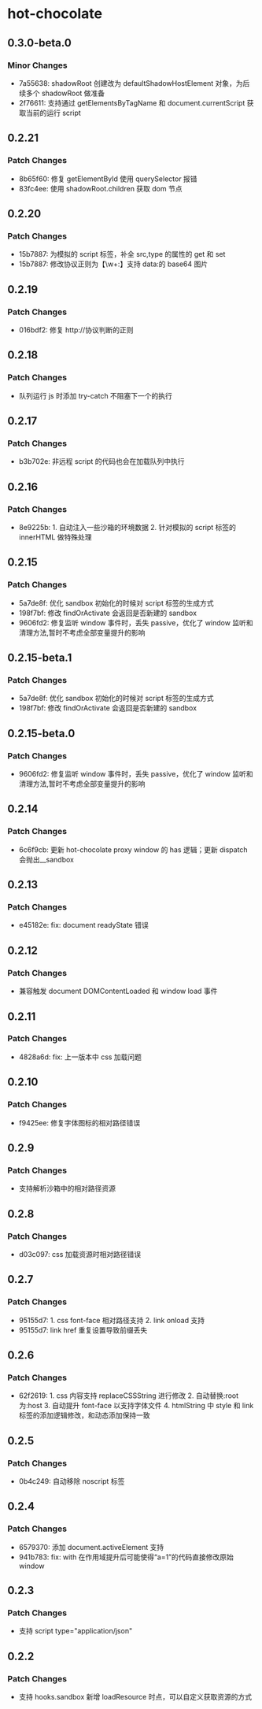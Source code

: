 # hot-chocolate

## 0.3.0-beta.0

### Minor Changes

- 7a55638: shadowRoot 创建改为 defaultShadowHostElement 对象，为后续多个 shadowRoot 做准备
- 2f76611: 支持通过 getElementsByTagName 和 document.currentScript 获取当前的运行 script

## 0.2.21

### Patch Changes

- 8b65f60: 修复 getElementById 使用 querySelector 报错
- 83fc4ee: 使用 shadowRoot.children 获取 dom 节点

## 0.2.20

### Patch Changes

- 15b7887: 为模拟的 script 标签，补全 src,type 的属性的 get 和 set
- 15b7887: 修改协议正则为【\w+:】支持 data:的 base64 图片

## 0.2.19

### Patch Changes

- 016bdf2: 修复 http://协议判断的正则

## 0.2.18

### Patch Changes

- 队列运行 js 时添加 try-catch 不阻塞下一个的执行

## 0.2.17

### Patch Changes

- b3b702e: 非远程 script 的代码也会在加载队列中执行

## 0.2.16

### Patch Changes

- 8e9225b: 1. 自动注入一些沙箱的环境数据 2. 针对模拟的 script 标签的 innerHTML 做特殊处理

## 0.2.15

### Patch Changes

- 5a7de8f: 优化 sandbox 初始化的时候对 script 标签的生成方式
- 198f7bf: 修改 findOrActivate 会返回是否新建的 sandbox
- 9606fd2: 修复监听 window 事件时，丢失 passive，优化了 window 监听和清理方法,暂时不考虑全部变量提升的影响

## 0.2.15-beta.1

### Patch Changes

- 5a7de8f: 优化 sandbox 初始化的时候对 script 标签的生成方式
- 198f7bf: 修改 findOrActivate 会返回是否新建的 sandbox

## 0.2.15-beta.0

### Patch Changes

- 9606fd2: 修复监听 window 事件时，丢失 passive，优化了 window 监听和清理方法,暂时不考虑全部变量提升的影响

## 0.2.14

### Patch Changes

- 6c6f9cb: 更新 hot-chocolate proxy window 的 has 逻辑；更新 dispatch 会抛出\_\_sandbox

## 0.2.13

### Patch Changes

- e45182e: fix: document readyState 错误

## 0.2.12

### Patch Changes

- 兼容触发 document DOMContentLoaded 和 window load 事件

## 0.2.11

### Patch Changes

- 4828a6d: fix: 上一版本中 css 加载问题

## 0.2.10

### Patch Changes

- f9425ee: 修复字体图标的相对路径错误

## 0.2.9

### Patch Changes

- 支持解析沙箱中的相对路径资源

## 0.2.8

### Patch Changes

- d03c097: css 加载资源时相对路径错误

## 0.2.7

### Patch Changes

- 95155d7: 1. css font-face 相对路径支持 2. link onload 支持
- 95155d7: link href 重复设置导致前缀丢失

## 0.2.6

### Patch Changes

- 62f2619: 1. css 内容支持 replaceCSSString 进行修改 2. 自动替换:root 为:host 3. 自动提升 font-face 以支持字体文件 4. htmlString 中 style 和 link 标签的添加逻辑修改，和动态添加保持一致

## 0.2.5

### Patch Changes

- 0b4c249: 自动移除 noscript 标签

## 0.2.4

### Patch Changes

- 6579370: 添加 document.activeElement 支持
- 941b783: fix: with 在作用域提升后可能使得“a=1”的代码直接修改原始 window

## 0.2.3

### Patch Changes

- 支持 script type="application/json"

## 0.2.2

### Patch Changes

- 支持 hooks.sandbox 新增 loadResource 时点，可以自定义获取资源的方式
